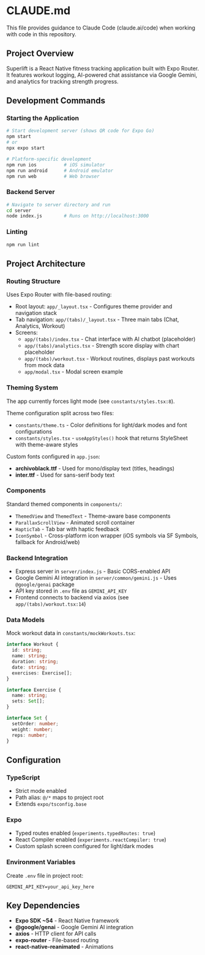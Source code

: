 # CLAUDE.md

This file provides guidance to Claude Code (claude.ai/code) when working with code in this repository.

## Project Overview

Superlift is a React Native fitness tracking application built with Expo Router. It features workout logging, AI-powered chat assistance via Google Gemini, and analytics for tracking strength progress.

## Development Commands

### Starting the Application
```bash
# Start development server (shows QR code for Expo Go)
npm start
# or
npx expo start

# Platform-specific development
npm run ios          # iOS simulator
npm run android      # Android emulator
npm run web          # Web browser
```

### Backend Server
```bash
# Navigate to server directory and run
cd server
node index.js        # Runs on http://localhost:3000
```

### Linting
```bash
npm run lint
```

## Project Architecture

### Routing Structure
Uses Expo Router with file-based routing:
- Root layout: `app/_layout.tsx` - Configures theme provider and navigation stack
- Tab navigation: `app/(tabs)/_layout.tsx` - Three main tabs (Chat, Analytics, Workout)
- Screens:
  - `app/(tabs)/index.tsx` - Chat interface with AI chatbot (placeholder)
  - `app/(tabs)/analytics.tsx` - Strength score display with chart placeholder
  - `app/(tabs)/workout.tsx` - Workout routines, displays past workouts from mock data
  - `app/modal.tsx` - Modal screen example

### Theming System
The app currently forces light mode (see `constants/styles.tsx:8`).

Theme configuration split across two files:
- `constants/theme.ts` - Color definitions for light/dark modes and font configurations
- `constants/styles.tsx` - `useAppStyles()` hook that returns StyleSheet with theme-aware styles

Custom fonts configured in `app.json`:
- **archivoblack.ttf** - Used for mono/display text (titles, headings)
- **inter.ttf** - Used for sans-serif body text

### Components
Standard themed components in `components/`:
- `ThemedView` and `ThemedText` - Theme-aware base components
- `ParallaxScrollView` - Animated scroll container
- `HapticTab` - Tab bar with haptic feedback
- `IconSymbol` - Cross-platform icon wrapper (iOS symbols via SF Symbols, fallback for Android/web)

### Backend Integration
- Express server in `server/index.js` - Basic CORS-enabled API
- Google Gemini AI integration in `server/common/gemini.js` - Uses `@google/genai` package
- API key stored in `.env` file as `GEMINI_API_KEY`
- Frontend connects to backend via axios (see `app/(tabs)/workout.tsx:14`)

### Data Models
Mock workout data in `constants/mockWorkouts.tsx`:
```typescript
interface Workout {
  id: string;
  name: string;
  duration: string;
  date: string;
  exercises: Exercise[];
}

interface Exercise {
  name: string;
  sets: Set[];
}

interface Set {
  setOrder: number;
  weight: number;
  reps: number;
}
```

## Configuration

### TypeScript
- Strict mode enabled
- Path alias: `@/*` maps to project root
- Extends `expo/tsconfig.base`

### Expo
- Typed routes enabled (`experiments.typedRoutes: true`)
- React Compiler enabled (`experiments.reactCompiler: true`)
- Custom splash screen configured for light/dark modes

### Environment Variables
Create `.env` file in project root:
```
GEMINI_API_KEY=your_api_key_here
```

## Key Dependencies
- **Expo SDK ~54** - React Native framework
- **@google/genai** - Google Gemini AI integration
- **axios** - HTTP client for API calls
- **expo-router** - File-based routing
- **react-native-reanimated** - Animations
